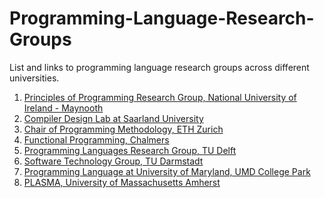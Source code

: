 # Programming-Language-Research-Groups
List and links to programming language research groups across different universities. 
1) [Principles of Programming Research Group, National University of Ireland - Maynooth](http://www.cs.nuim.ie/research/pop/index.html)
2) [Compiler Design Lab at Saarland University](http://compilers.cs.uni-saarland.de)
3) [Chair of Programming Methodology, ETH Zurich](http://www.pm.inf.ethz.ch)
4) [Functional Programming, Chalmers](http://www.chalmers.se/en/departments/cse/organisation/fp/Pages/default.aspx)
5) [Programming Languages Research Group, TU Delft](http://eelcovisser.org/wiki/group)
6) [Software Technology Group, TU Darmstadt](http://www.stg.tu-darmstadt.de/research/index.en.jsp)
7) [Programming Language at University of Maryland, UMD College Park](http://www.cs.umd.edu/projects/PL/)
8) [PLASMA, University of Massachusetts Amherst](https://plasma.cs.umass.edu)
